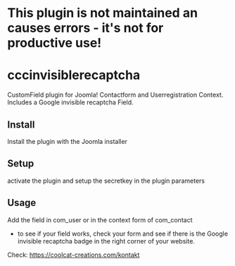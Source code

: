 # This plugin is not maintained an causes errors - it's not for productive use!


# cccinvisiblerecaptcha
CustomField plugin for Joomla! Contactform and Userregistration Context. Includes a Google invisible recaptcha Field.


## Install
Install the plugin with the Joomla installer

## Setup
activate the plugin and setup the secretkey in the plugin parameters

## Usage
Add the field in com_user or in the context form of com_contact

- to see if your field works, check your form and see if there is the Google invisible recaptcha badge in the right corner of your website.

Check: https://coolcat-creations.com/kontakt

